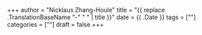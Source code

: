 +++
author = "Nicklaus Zhang-Houle"
title = "{{ replace .TranslationBaseName "-" " " | title }}"
date = {{ .Date }}
tags = [""]
categories = [""]
draft = false
+++